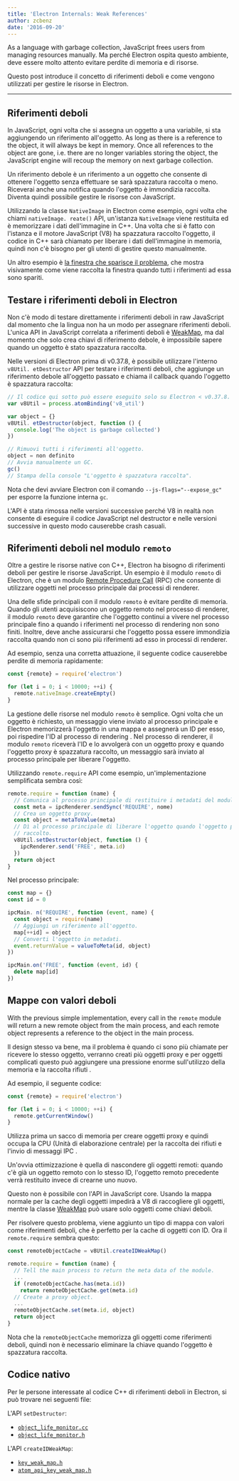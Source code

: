 ```yaml
---
title: 'Electron Internals: Weak References'
author: zcbenz
date: '2016-09-20'
---
```


As a language with garbage collection, JavaScript frees users from managing resources manually. Ma perché Electron ospita questo ambiente, deve essere molto attento evitare perdite di memoria e di risorse.

Questo post introduce il concetto di riferimenti deboli e come vengono utilizzati per gestire le risorse in Electron.

---

## Riferimenti deboli

In JavaScript, ogni volta che si assegna un oggetto a una variabile, si sta aggiungendo un riferimento all'oggetto. As long as there is a reference to the object, it will always be kept in memory. Once all references to the object are gone, i.e. there are no longer variables storing the object, the JavaScript engine will recoup the memory on next garbage collection.

Un riferimento debole è un riferimento a un oggetto che consente di ottenere l'oggetto senza effettuare se sarà spazzatura raccolta o meno. Riceverai anche una notifica quando l'oggetto è immondizia raccolta. Diventa quindi possibile gestire le risorse con JavaScript.

Utilizzando la classe `NativeImage` in Electron come esempio, ogni volta che chiami `nativeImage. reate()` API, un'istanza `NativeImage` viene restituita ed è memorizzare i dati dell'immagine in C++. Una volta che si è fatto con l'istanza e il motore JavaScript (V8) ha spazzatura raccolto l'oggetto, il codice in C++ sarà chiamato per liberare i dati dell'immagine in memoria, quindi non c'è bisogno per gli utenti di gestire questo manualmente.

Un altro esempio è [la finestra che sparisce il problema](https://electronjs.org/docs/faq/#my-apps-windowtray-disappeared-after-a-few-minutes), che mostra visivamente come viene raccolta la finestra quando tutti i riferimenti ad essa sono spariti.

## Testare i riferimenti deboli in Electron

Non c'è modo di testare direttamente i riferimenti deboli in raw JavaScript dal momento che la lingua non ha un modo per assegnare riferimenti deboli. L'unica API in JavaScript correlata a riferimenti deboli è [WeakMap](https://developer.mozilla.org/en-US/docs/Web/JavaScript/Reference/Global_Objects/WeakMap), ma dal momento che solo crea chiavi di riferimento debole, è impossibile sapere quando un oggetto è stato spazzatura raccolta.

Nelle versioni di Electron prima di v0.37.8, è possibile utilizzare l'interno `v8Util. etDestructor` API per testare i riferimenti deboli, che aggiunge un riferimento debole all'oggetto passato e chiama il callback quando l'oggetto è spazzatura raccolta:

```javascript
// Il codice qui sotto può essere eseguito solo su Electron < v0.37.8.
var v8Util = process.atomBinding('v8_util')

var object = {}
v8Util. etDestructor(object, function () {
  console.log('The object is garbage collected')
})

// Rimuovi tutti i riferimenti all'oggetto.
object = non definito
// Avvia manualmente un GC.
gc()
// Stampa della console "L'oggetto è spazzatura raccolta".
```

Nota che devi avviare Electron con il comando `--js-flags="--expose_gc"` per esporre la funzione interna `gc`.

L'API è stata rimossa nelle versioni successive perché V8 in realtà non consente di eseguire il codice JavaScript nel destructor e nelle versioni successive in questo modo causerebbe crash casuali.

## Riferimenti deboli nel modulo `remoto`

Oltre a gestire le risorse native con C++, Electron ha bisogno di riferimenti deboli per gestire le risorse JavaScript. Un esempio è il modulo `remoto` di Electron, che è un modulo [Remote Procedure Call](https://en.wikipedia.org/wiki/Remote_procedure_call) (RPC) che consente di utilizzare oggetti nel processo principale dai processi di renderer.

Una delle sfide principali con il modulo `remoto` è evitare perdite di memoria. Quando gli utenti acquisiscono un oggetto remoto nel processo di renderer, il modulo `remoto` deve garantire che l'oggetto continui a vivere nel processo principale fino a quando i riferimenti nel processo di rendering non sono finiti. Inoltre, deve anche assicurarsi che l'oggetto possa essere immondizia raccolta quando non ci sono più riferimenti ad esso in processi di renderer.

Ad esempio, senza una corretta attuazione, il seguente codice causerebbe perdite di memoria rapidamente:

```javascript
const {remote} = require('electron')

for (let i = 0; i < 10000; ++i) {
  remote.nativeImage.createEmpty()
}
```

La gestione delle risorse nel modulo `remoto` è semplice. Ogni volta che un oggetto è richiesto, un messaggio viene inviato al processo principale e Electron memorizzerà l'oggetto in una mappa e assegnerà un ID per esso, poi rispedire l'ID al processo di rendering . Nel processo di renderer, il modulo `remoto` riceverà l'ID e lo avvolgerà con un oggetto proxy e quando l'oggetto proxy è spazzatura raccolto, un messaggio sarà inviato al processo principale per liberare l'oggetto.

Utilizzando `remote.require` API come esempio, un'implementazione semplificata sembra così:

```javascript
remote.require = function (name) {
  // Comunica al processo principale di restituire i metadati del modulo.
  const meta = ipcRenderer.sendSync('REQUIRE', nome)
  // Crea un oggetto proxy.
  const object = metaToValue(meta)
  // Dì al processo principale di liberare l'oggetto quando l'oggetto proxy è spazzatura
  // raccolto.
  v8Util.setDestructor(object, function () {
    ipcRenderer.send('FREE', meta.id)
  })
  return object
}
```

Nel processo principale:

```javascript
const map = {}
const id = 0

ipcMain. n('REQUIRE', function (event, name) {
  const object = require(name)
  // Aggiungi un riferimento all'oggetto.
  map[++id] = object
  // Converti l'oggetto in metadati.
  event.returnValue = valueToMeta(id, object)
})

ipcMain.on('FREE', function (event, id) {
  delete map[id]
})
```

## Mappe con valori deboli

With the previous simple implementation, every call in the `remote` module will return a new remote object from the main process, and each remote object represents a reference to the object in the main process.

Il design stesso va bene, ma il problema è quando ci sono più chiamate per ricevere lo stesso oggetto, verranno creati più oggetti proxy e per oggetti complicati questo può aggiungere una pressione enorme sull'utilizzo della memoria e la raccolta rifiuti .

Ad esempio, il seguente codice:

```javascript
const {remote} = require('electron')

for (let i = 0; i < 10000; ++i) {
  remote.getCurrentWindow()
}
```

Utilizza prima un sacco di memoria per creare oggetti proxy e quindi occupa la CPU (Unità di elaborazione centrale) per la raccolta dei rifiuti e l'invio di messaggi IPC .

Un'ovvia ottimizzazione è quella di nascondere gli oggetti remoti: quando c'è già un oggetto remoto con lo stesso ID, l'oggetto remoto precedente verrà restituito invece di crearne uno nuovo.

Questo non è possibile con l'API in JavaScript core. Usando la mappa normale per la cache degli oggetti impedirà a V8 di raccogliere gli oggetti, mentre la classe [WeakMap](https://developer.mozilla.org/en-US/docs/Web/JavaScript/Reference/Global_Objects/WeakMap) può usare solo oggetti come chiavi deboli.

Per risolvere questo problema, viene aggiunto un tipo di mappa con valori come riferimenti deboli, che è perfetto per la cache di oggetti con ID. Ora il `remote.require` sembra questo:

```javascript
const remoteObjectCache = v8Util.createIDWeakMap()

remote.require = function (name) {
  // Tell the main process to return the meta data of the module.
  ...
  if (remoteObjectCache.has(meta.id))
    return remoteObjectCache.get(meta.id)
  // Create a proxy object.
  ...
  remoteObjectCache.set(meta.id, object)
  return object
}
```

Nota che la `remoteObjectCache` memorizza gli oggetti come riferimenti deboli, quindi non è necessario eliminare la chiave quando l'oggetto è spazzatura raccolta.

## Codice nativo

Per le persone interessate al codice C++ di riferimenti deboli in Electron, si può trovare nei seguenti file:

L'API `setDestructor`:

* [`object_life_monitor.cc`](https://github.com/electron/electron/blob/v1.3.4/atom/common/api/object_life_monitor.cc)
* [`object_life_monitor.h`](https://github.com/electron/electron/blob/v1.3.4/atom/common/api/object_life_monitor.h)

L'API `createIDWeakMap`:

* [`key_weak_map.h`](https://github.com/electron/electron/blob/v1.3.4/atom/common/key_weak_map.h)
* [`atom_api_key_weak_map.h`](https://github.com/electron/electron/blob/v1.3.4/atom/common/api/atom_api_key_weak_map.h)

